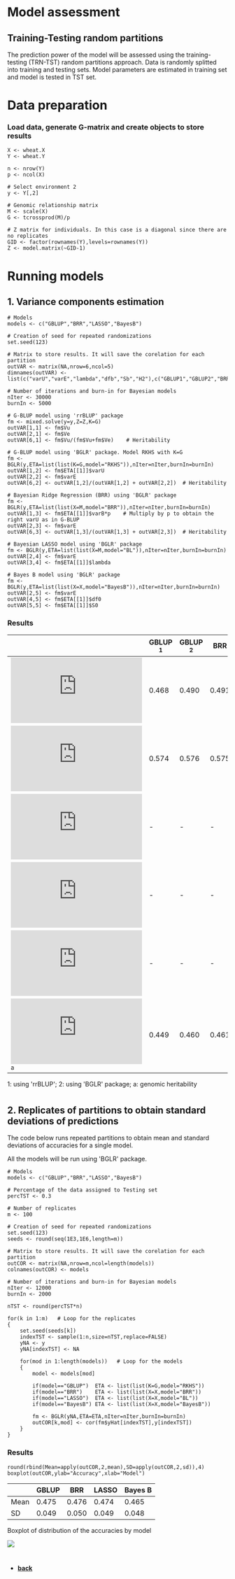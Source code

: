 
# Model assessment
## Training-Testing random partitions
The prediction power of the model will be assessed using the training-testing (TRN-TST) random partitions approach. Data is randomly splitted into training and testing sets. Model parameters are estimated in training set and model is tested in TST set. 

# Data preparation
### Load data, generate G-matrix and create objects to store results
```
X <- wheat.X
Y <- wheat.Y

n <- nrow(Y)
p <- ncol(X)

# Select environment 2
y <- Y[,2]

# Genomic relationship matrix
M <- scale(X)
G <- tcrossprod(M)/p

# Z matrix for individuals. In this case is a diagonal since there are no replicates
GID <- factor(rownames(Y),levels=rownames(Y))
Z <- model.matrix(~GID-1)
```

# Running models

## 1. Variance components estimation
```
# Models
models <- c("GBLUP","BRR","LASSO","BayesB")

# Creation of seed for repeated randomizations
set.seed(123)

# Matrix to store results. It will save the corelation for each partition
outVAR <- matrix(NA,nrow=6,ncol=5)
dimnames(outVAR) <- list(c("varU","varE","lambda","dfb","Sb","H2"),c("GBLUP1","GBLUP2","BRR","LASSO","BayesB"))

# Number of iterations and burn-in for Bayesian models
nIter <- 30000
burnIn <- 5000

# G-BLUP model using 'rrBLUP' package
fm <- mixed.solve(y=y,Z=Z,K=G) 
outVAR[1,1] <- fm$Vu
outVAR[2,1] <- fm$Ve
outVAR[6,1] <- fm$Vu/(fm$Vu+fm$Ve)    # Heritability

# G-BLUP model using 'BGLR' package. Model RKHS with K=G
fm <- BGLR(y,ETA=list(list(K=G,model="RKHS")),nIter=nIter,burnIn=burnIn)
outVAR[1,2] <- fm$ETA[[1]]$varU
outVAR[2,2] <- fm$varE
outVAR[6,2] <- outVAR[1,2]/(outVAR[1,2] + outVAR[2,2])  # Heritability

# Bayesian Ridge Regression (BRR) using 'BGLR' package
fm <- BGLR(y,ETA=list(list(X=M,model="BRR")),nIter=nIter,burnIn=burnIn)
outVAR[1,3] <- fm$ETA[[1]]$varB*p    # Multiply by p to obtain the right varU as in G-BLUP
outVAR[2,3] <- fm$varE
outVAR[6,3] <- outVAR[1,3]/(outVAR[1,3] + outVAR[2,3])  # Heritability

# Bayesian LASSO model using 'BGLR' package
fm <- BGLR(y,ETA=list(list(X=M,model="BL")),nIter=nIter,burnIn=burnIn)
outVAR[2,4] <- fm$varE
outVAR[3,4] <- fm$ETA[[1]]$lambda

# Bayes B model using 'BGLR' package
fm <- BGLR(y,ETA=list(list(X=X,model="BayesB")),nIter=nIter,burnIn=burnIn)
outVAR[2,5] <- fm$varE
outVAR[4,5] <- fm$ETA[[1]]$df0
outVAR[5,5] <- fm$ETA[[1]]$S0

```

### Results

|       |GBLUP <sup>1</sup>  | GBLUP <sup>2</sup>  | BRR | LASSO | Bayes B |
|-------|------|------|------|------|------|
|![](https://latex.codecogs.com/gif.latex?%5Csigma%5E2_u) |0.468 |0.490|0.491|  -  |  -  |
|![](https://latex.codecogs.com/gif.latex?%5Csigma%5E2_%5Cvarepsilon)  |0.574|0.576|0.575|0.589|0.572|
|![](https://latex.codecogs.com/gif.latex?%5Clambda)  |  -  |  -  |  -  |58.805|  -  |
|![](https://latex.codecogs.com/gif.latex?df_%5Cbeta)  |  -  |  -  |  -  |  -  |  5  |
|![](https://latex.codecogs.com/gif.latex?S_%5Cbeta)  |  -  |  -  |  -  |  -  |0.033|
|![](https://latex.codecogs.com/gif.latex?H%5E2_g)<sup>a</sup>  |0.449|0.460|0.461|  -  |  -  |

1: using 'rrBLUP'; 2: using 'BGLR' package; a: genomic heritability

#
## 2. Replicates of partitions to obtain standard deviations of predictions
The code below runs repeated partitions to obtain mean and standard deviations of accuracies for a single model.

All the models will be run using 'BGLR' package.

```
# Models
models <- c("GBLUP","BRR","LASSO","BayesB")

# Percentage of the data assigned to Testing set
percTST <- 0.3

# Number of replicates
m <- 100

# Creation of seed for repeated randomizations
set.seed(123)
seeds <- round(seq(1E3,1E6,length=m))

# Matrix to store results. It will save the corelation for each partition
outCOR <- matrix(NA,nrow=m,ncol=length(models))
colnames(outCOR) <- models

# Number of iterations and burn-in for Bayesian models
nIter <- 12000
burnIn <- 2000

nTST <- round(percTST*n)

for(k in 1:m)   # Loop for the replicates
{
    set.seed(seeds[k])
    indexTST <- sample(1:n,size=nTST,replace=FALSE)
    yNA <- y
    yNA[indexTST] <- NA

    for(mod in 1:length(models))   # Loop for the models
    {
        model <- models[mod]
        
        if(model=="GBLUP")  ETA <- list(list(K=G,model="RKHS"))
        if(model=="BRR")    ETA <- list(list(X=X,model="BRR"))
        if(model=="LASSO")  ETA <- list(list(X=X,model="BL"))
        if(model=="BayesB") ETA <- list(list(X=X,model="BayesB"))

        fm <- BGLR(yNA,ETA=ETA,nIter=nIter,burnIn=burnIn)
        outCOR[k,mod] <- cor(fm$yHat[indexTST],y[indexTST])
    }
}
```

### Results
```
round(rbind(Mean=apply(outCOR,2,mean),SD=apply(outCOR,2,sd)),4)
boxplot(outCOR,ylab="Accuracy",xlab="Model")
```

|       |GBLUP  | BRR  | LASSO | Bayes B |
|-------|-------|--------|------|-------|
|Mean | 0.475  | 0.476  | 0.474 | 0.465 |
|SD  | 0.049 | 0.050 | 0.049 | 0.048 |

Boxplot of distribution of the accuracies by model

![](https://github.com/MarcooLopez/Genomic-Selection/blob/master/boxplot1.png)

#
* **[back](https://github.com/MarcooLopez/Genomic-Selection-Demo/blob/master/README.md)**
